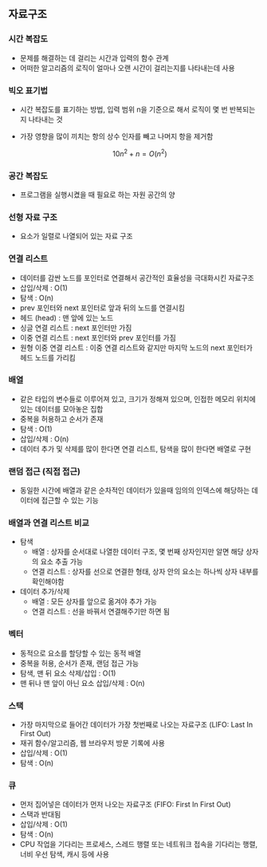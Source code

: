 ## 자료구조

### 시간 복잡도

- 문제를 해결하는 데 걸리는 시간과 입력의 함수 관계
- 어떠한 알고리즘의 로직이 얼마나 오랜 시간이 걸리는지를 나타내는데 사용

### 빅오 표기법

- 시간 복잡도를 표기하는 방법, 입력 범위 n을 기준으로 해서 로직이 몇 번 반복되는지 나타내는 것
- 가장 영향을 많이 끼치는 항의 상수 인자를 빼고 나머지 항을 제거함
    
    $$
    10n^2 + n = O(n^2)
    $$
    

### 공간 복잡도

- 프로그램을 실행시켰을 때 필요로 하는 자원 공간의 양

### 선형 자료 구조

- 요소가 일렬로 나열되어 있는 자료 구조

### 연결 리스트

- 데이터를 감싼 노드를 포인터로 연결해서 공간적인 효율성을 극대화시킨 자료구조
- 삽입/삭제 : O(1)
- 탐색 : O(n)
- prev 포인터와 next 포인터로 앞과 뒤의 노드를 연결시킴
- 헤드 (head) : 맨 앞에 있는 노드
- 싱글 연결 리스트 : next 포인터만 가짐
- 이중 연결 리스트 : next 포인터와 prev 포인터를 가짐
- 원형 이중 연결 리스트 : 이중 연결 리스트와 같지만 마지막 노드의 next 포인터가 헤드 노드를 가리킴

### 배열

- 같은 타입의 변수들로 이루어져 있고, 크기가 정해져 있으며, 인접한 메모리 위치에 있는 데이터를 모아놓은 집합
- 중복을 허용하고 순서가 존재
- 탐색 : O(1)
- 삽입/삭제 : O(n)
- 데이터 추가 및 삭제를 많이 한다면 연결 리스트, 탐색을 많이 한다면 배열로 구현

### 랜덤 접근 (직접 접근)

- 동일한 시간에 배열과 같은 순차적인 데이터가 있을때 임의의 인덱스에 해당하는 데이터에 접근할 수 있는 기능

### 배열과 연결 리스트 비교

- 탐색
    - 배열 : 상자를 순서대로 나열한 데이터 구조, 몇 번째 상자인지만 알면 해당 상자의 요소 추출 가능
    - 연결 리스트 : 상자를 선으로 연결한 형태, 상자 안의 요소는 하나씩 상자 내부를 확인해야함
- 데이터 추가/삭제
    - 배열 : 모든 상자를 앞으로 옮겨야 추가 가능
    - 연결 리스트 : 선을 바꿔서 연결해주기만 하면 됨

### 벡터

- 동적으로 요소를 할당할 수 있는 동적 배열
- 중복을 허용, 순서가 존재, 랜덤 접근 가능
- 탐색, 맨 뒤 요소 삭제/삽입 : O(1)
- 맨 뒤나 맨 앞이 아닌 요소 삽입/삭제 : O(n)

### 스택

- 가장 마지막으로 들어간 데이터가 가장 첫번째로 나오는 자료구조 (LIFO: Last In First Out)
- 재귀 함수/알고리즘, 웹 브라우저 방문 기록에 사용
- 삽입/삭제 : O(1)
- 탐색 : O(n)

### 큐

- 먼저 집어넣은 데이터가 먼저 나오는 자료구조 (FIFO: First In First Out)
- 스택과 반대됨
- 삽입/삭제 : O(1)
- 탐색 : O(n)
- CPU 작업을 기다리는 프로세스, 스레드 행렬 또는 네트워크 접속을 기다리는 행렬, 너비 우선 탐색, 캐시 등에 사용
